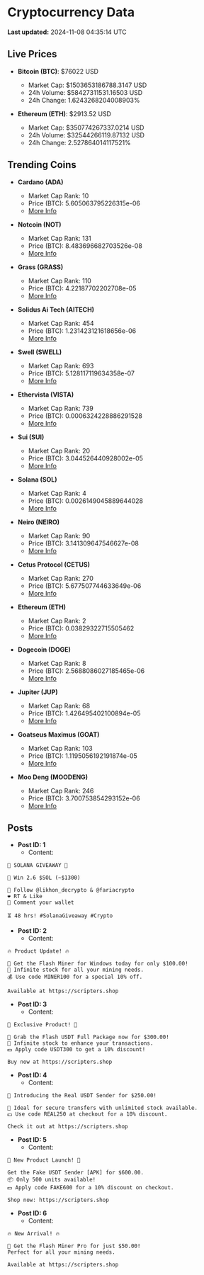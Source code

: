 # Cryptocurrency Data

**Last updated:** 2024-11-08 04:35:14 UTC

## Live Prices
- **Bitcoin (BTC)**: $76022 USD
  - Market Cap: $1503653186788.3147 USD
  - 24h Volume: $58427311531.16503 USD
  - 24h Change: 1.6243268204008903%

- **Ethereum (ETH)**: $2913.52 USD
  - Market Cap: $350774267337.0214 USD
  - 24h Volume: $32544266119.87132 USD
  - 24h Change: 2.527864014117521%

## Trending Coins
- **Cardano (ADA)**
  - Market Cap Rank: 10
  - Price (BTC): 5.605063795226315e-06
  - [More Info](https://www.coingecko.com/en/coins/cardano)

- **Notcoin (NOT)**
  - Market Cap Rank: 131
  - Price (BTC): 8.483696682703526e-08
  - [More Info](https://www.coingecko.com/en/coins/notcoin)

- **Grass (GRASS)**
  - Market Cap Rank: 110
  - Price (BTC): 4.22187702202708e-05
  - [More Info](https://www.coingecko.com/en/coins/grass)

- **Solidus Ai Tech (AITECH)**
  - Market Cap Rank: 454
  - Price (BTC): 1.231423121618656e-06
  - [More Info](https://www.coingecko.com/en/coins/solidus-ai-tech)

- **Swell (SWELL)**
  - Market Cap Rank: 693
  - Price (BTC): 5.128117119634358e-07
  - [More Info](https://www.coingecko.com/en/coins/swell-network)

- **Ethervista (VISTA)**
  - Market Cap Rank: 739
  - Price (BTC): 0.0006324228886291528
  - [More Info](https://www.coingecko.com/en/coins/ethervista)

- **Sui (SUI)**
  - Market Cap Rank: 20
  - Price (BTC): 3.044526440928002e-05
  - [More Info](https://www.coingecko.com/en/coins/sui)

- **Solana (SOL)**
  - Market Cap Rank: 4
  - Price (BTC): 0.0026149045889644028
  - [More Info](https://www.coingecko.com/en/coins/solana)

- **Neiro (NEIRO)**
  - Market Cap Rank: 90
  - Price (BTC): 3.141309647546627e-08
  - [More Info](https://www.coingecko.com/en/coins/neiro-3)

- **Cetus Protocol (CETUS)**
  - Market Cap Rank: 270
  - Price (BTC): 5.677507744633649e-06
  - [More Info](https://www.coingecko.com/en/coins/cetus-protocol)

- **Ethereum (ETH)**
  - Market Cap Rank: 2
  - Price (BTC): 0.03829322715505462
  - [More Info](https://www.coingecko.com/en/coins/ethereum)

- **Dogecoin (DOGE)**
  - Market Cap Rank: 8
  - Price (BTC): 2.5688086027185465e-06
  - [More Info](https://www.coingecko.com/en/coins/dogecoin)

- **Jupiter (JUP)**
  - Market Cap Rank: 68
  - Price (BTC): 1.426495402100894e-05
  - [More Info](https://www.coingecko.com/en/coins/jupiter)

- **Goatseus Maximus (GOAT)**
  - Market Cap Rank: 103
  - Price (BTC): 1.1195056192191874e-05
  - [More Info](https://www.coingecko.com/en/coins/goatseus-maximus)

- **Moo Deng (MOODENG)**
  - Market Cap Rank: 246
  - Price (BTC): 3.700753854293152e-06
  - [More Info](https://www.coingecko.com/en/coins/moo-deng)

## Posts
- **Post ID: 1**
  - Content:
```
🚀 SOLANA GIVEAWAY 🚀

🎁 Win 2.6 $SOL (~$1300)

🤝 Follow @likhon_decrypto & @fariacrypto
❤️ RT & Like
💬 Comment your wallet

⏳ 48 hrs! #SolanaGiveaway #Crypto
```

- **Post ID: 2**
  - Content:
```
🔥 Product Update! 🔥

🚀 Get the Flash Miner for Windows today for only $100.00!
🔋 Infinite stock for all your mining needs.
💰 Use code MINER100 for a special 10% off.

Available at https://scripters.shop
```

- **Post ID: 3**
  - Content:
```
🎁 Exclusive Product! 🎁

💸 Grab the Flash USDT Full Package now for $300.00!
🎉 Infinite stock to enhance your transactions.
💵 Apply code USDT300 to get a 10% discount!

Buy now at https://scripters.shop
```

- **Post ID: 4**
  - Content:
```
💎 Introducing the Real USDT Sender for $250.00!

💼 Ideal for secure transfers with unlimited stock available.
💵 Use code REAL250 at checkout for a 10% discount.

Check it out at https://scripters.shop
```

- **Post ID: 5**
  - Content:
```
🚀 New Product Launch! 🚀

Get the Fake USDT Sender [APK] for $600.00.
📦 Only 500 units available!
💵 Apply code FAKE600 for a 10% discount on checkout.

Shop now: https://scripters.shop
```

- **Post ID: 6**
  - Content:
```
🔥 New Arrival! 🔥

💸 Get the Flash Miner Pro for just $50.00!
Perfect for all your mining needs.

Available at https://scripters.shop
```

